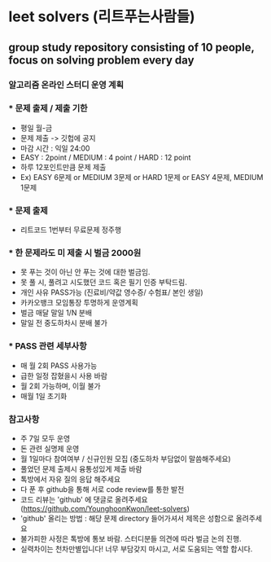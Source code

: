 # leet solvers (리트푸는사람들)
## group study repository consisting of 10 people, focus on solving problem every day

### 알고리즘 온라인 스터디 운영 계획

### * 문제 출제 / 제출 기한
 - 평일 월-금
 - 문제 제출 -> 깃헙에 공지
 - 마감 시간 : 익일 24:00
 - EASY : 2point / MEDIUM : 4 point / HARD : 12 point
 - 하루 12포인트만큼 문제 제출
 - Ex) EASY 6문제 or MEDIUM 3문제 or HARD 1문제 or EASY 4문제, MEDIUM 1문제

### * 문제 출제
 - 리트코드 1번부터 무료문제 정주행

### * 한 문제라도 미 제출 시 벌금 2000원
 - 못 푸는 것이 아닌 안 푸는 것에 대한 벌금임.
 - 못 풀 시, 풀려고 시도했던 코드 혹은 필기 인증 부탁드림.
 - 개인 사유 PASS가능
   (진료비/약값 영수증/ 수험표/ 본인 생일)
 - 카카오뱅크 모임통장 투명하게 운영계획
 - 벌금 매달 말일 1/N 분배
 - 말일 전 중도하차시 분배 불가

### * PASS 관련 세부사항
 - 매 월 2회 PASS 사용가능
 - 급한 일정 잡혔을시 사용 바람
 - 월 2회 가능하며, 이월 불가
 - 매월 1일 초기화

### 참고사항
 - 주 7일 모두 운영
 - 돈 관련 실명제 운영
 - 월 1일마다 참여여부 / 신규인원 모집
   (중도하차 부담없이 말씀해주세요)
 - 풀었던 문제 출제시 융통성있게 제출 바람
 - 톡방에서 자유 질의 응답 해주세요
 - 다 푼 후 github을 통해 서로 code review를 통한 발전
 - 코드 리뷰는 'github' 에 댓글로 올려주세요
   (https://github.com/YounghoonKwon/leet-solvers)
 - 'github' 올리는 방법 : 해당 문제 directory 들어가셔서 제목은 성함으로 올려주세요
 - 불가피한 사정은 톡방에 통보 바람. 스터디분들 의견에 따라 벌금 논의 진행.
 - 실력차이는 천차만별입니다! 너무 부담갖지 마시고, 서로 도움되는 역할 합시다.
